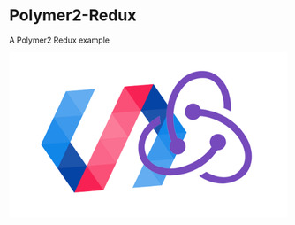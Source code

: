 
# Polymer2-Redux
A Polymer2 Redux example

![Alt text](https://github.com/vitantonioc//Polymer2-Redux/blob/master/polymer-redux.png?raw=true "Title")


